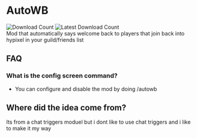 # AutoWB
![Download Count](https://img.shields.io/github/downloads/Maximusbarcz/AutoWB/total?color=08ff52&style=for-the-badge)
![Latest Download Count](https://img.shields.io/github/downloads-pre/Maximusbarcz/AutoWB/latest/total?color=08ff52&style=for-the-badge)\
Mod that automatically says welcome back to players that join back into hypixel in your guild/friends list

## FAQ

### What is the config screen command?
 - You can configure and disable the mod by doing /autowb
 
 ## Where did the idea come from?
 
 Its from a chat triggers moduel but i dont like to use chat triggers and i like to make it my way
